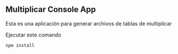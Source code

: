 

## Multiplicar Console App

Esta es una aplicación para generar archivos de tablas de 
multiplicar

Ejecutar este comando

```
npm install
```